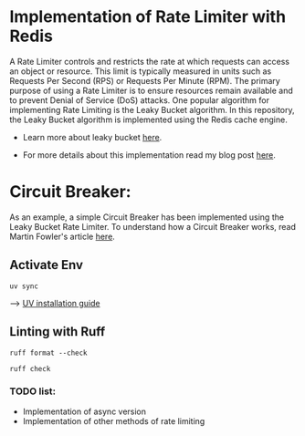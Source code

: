 # Implementation of Rate Limiter with Redis

A Rate Limiter controls and restricts the rate at which requests can access an object or resource. 
This limit is typically measured in units such as Requests Per Second (RPS) or Requests Per Minute (RPM). 
The primary purpose of using a Rate Limiter is to ensure resources remain available and to prevent Denial of Service (DoS) attacks. 
One popular algorithm for implementing Rate Limiting is the Leaky Bucket algorithm. 
In this repository, the Leaky Bucket algorithm is implemented using the Redis cache engine.

* Learn more about leaky bucket [here](https://en.wikipedia.org/wiki/Leaky_bucket).

* For more details about this implementation read my blog post [here](https://medium.com/@pouya.esmaeili.g/rate-limiter-with-redis-ac6913932bf5).


# Circuit Breaker:

As an example, a simple Circuit Breaker has been implemented using the Leaky Bucket Rate Limiter. 
To understand how a Circuit Breaker works, read Martin Fowler's article [here](https://martinfowler.com/bliki/CircuitBreaker.html).

## Activate Env

```commandline
uv sync
```
--> [UV installation guide](https://docs.astral.sh/uv/getting-started/installation/)

## Linting with Ruff 

```commandline
ruff format --check
```
```commandline
ruff check
```


### TODO list:

- Implementation of async version
- Implementation of other methods of rate limiting
